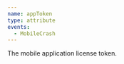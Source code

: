 ```yaml
---
name: appToken
type: attribute
events:
  - MobileCrash
---
```


The mobile application license token.

